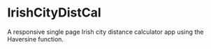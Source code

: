 # IrishCityDistCal
A responsive single page Irish city distance calculator app using the Haversine function.
